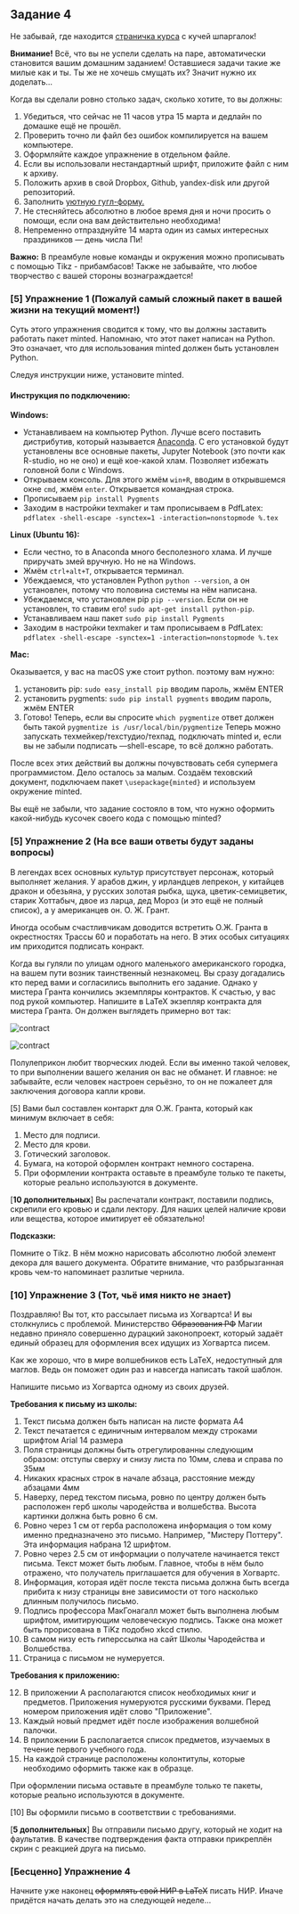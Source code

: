 ## Задание 4

Не забывай, где находится [страничка курса](https://fulyankin.github.io/LaTeX/) с кучей шпаргалок!

**Внимание!** Всё, что вы не успели сделать на паре, автоматически становится вашим домашним заданием! Оставшиеся задачи такие же милые как и ты. Ты же не хочешь смущать их? Значит нужно их доделать...

Когда вы сделали ровно столько задач, сколько хотите, то вы должны:

1. Убедиться, что сейчас не 11 часов утра 15 марта и дедлайн по домашке ещё не прошёл.
2. Проверить точно ли файл без ошибок компилируется на вашем компьютере.
3. Оформляйте каждое упражнение в отдельном файле.
4. Если	вы	использовали	нестандартный	шрифт,	приложите	файл	с ним	к	архиву.
5. Положить архив в	свой	Dropbox,	Github,	yandex-disk	или
другой	репозиторий.
6. Заполнить	[уютную	гугл-форму.](https://docs.google.com/forms/d/e/1FAIpQLSe11kxKVfv07iCL1E9yNX7ll9swKImiVwRr1H70lslGzInRSg/viewform)
7. Не стесняйтесь абсолютно в любое время дня и ночи просить о помощи, если она вам действительно необходима!
8. Непременно отпразднуйте 14 марта один из самых интересных праздиников — день числа Пи!

**Важно:** В преамбуле новые команды и окружения можно прописывать с помощью Tikz - прибамбасов! Также не забывайте, что любое творчество с вашей стороны вознаграждается!

### [5] Упражнение 1 (Пожалуй самый сложный пакет в вашей жизни на текущий момент!)

Суть этого упражнения сводится к тому, что вы должны заставить работать пакет minted. Напомнаю, что этот пакет написан на Python. Это означает, что для использования minted должен быть установлен Python.

Следуя инструкции ниже, установите minted.

#### Инструкция по подключению:

**Windows:**

- Устанавливаем на компьютер Python. Лучше всего поставить дистрибутив, который называется [Anaconda](https://docs.continuum.io/anaconda/install). С его установкой будут установлены все основные пакеты, Jupyter Notebook (это почти как R-studio, но не оно) и ещё кое-какой хлам. Позволяет избежать головной боли с Windows.
- Открываем консоль. Для этого жмём `win+R`, вводим в открывшемся окне `cmd`, жмём `enter`. Открывается командная строка.
- Прописываем `pip install Pygments`
- Заходим в настройки texmaker и там прописываем в PdfLatex: `pdflatex -shell-escape -synctex=1 -interaction=nonstopmode %.tex`

**Linux (Ubuntu 16):**

- Если честно, то в Anaconda много бесполезного хлама. И лучше приручать змей вручную. Но не на Windows.
- Жмём `ctrl+alt+T`, открывается терминал.
- Убеждаемся, что установлен Python `python --version`, а он установлен, потому что половина системы на нём написана.
- Убеждаемся, что установлен pip `pip --version`. Если он не установлен, то ставим его! `sudo apt-get install python-pip`.
- Устанавливаем наш пакет `sudo pip install Pygments`
- Заходим в настройки texmaker и там прописываем в PdfLatex: `pdflatex -shell-escape -synctex=1 -interaction=nonstopmode %.tex`

**Mac:**

Оказывается, у вас на macOS уже стоит python.
поэтому вам нужно:
1. установить pip: `sudo easy_install pip` вводим пароль, жмём ENTER
2. установить pygments: `sudo pip install pygments` вводим пароль, жмём ENTER
3. Готово! Теперь, если вы спросите `which pygmentize`
   ответ должен быть такой `pygmentize is /usr/local/bin/pygmentize`
Теперь можно запускать техмейкер/техстудио/техпад, подключать minted и, если вы не забыли подписать —shell-escape, то всё должно работать.

После всех этих действий вы должны почувствовать себя супермега программистом. Дело осталось за малым. Создаём теховский документ, подключаем пакет `\usepackage{minted}` и используем окружение minted.

Вы ещё не забыли, что задание состояло в том, что нужно оформить какой-нибудь кусочек своего кода с помощью minted?

### [5] Упражнение 2 (На все ваши ответы будут заданы вопросы)

В легендах всех основных культур присутствует персонаж, который выполняет желания. У арабов джин, у ирландцев лепрекон, у китайцев дракон и обезьяна, у русских золотая рыбка, щука, цветик-семицветик, старик Хоттабыч, двое из ларца, дед Мороз (и это ещё не полный список), а у американцев он. О. Ж. Грант.

Иногда особым счастливчикам доводится встретить О.Ж. Гранта в окрестностях Трассы 60 и поработать на него. В этих особых ситуациях им приходится подписать конракт.

Когда вы гуляли по улицам одного маленького американского городка, на вашем пути возник таинственный незнакомец. Вы сразу догадались кто перед вами и согласились выполнить его задание. Однако у мистера Гранта кончились экземпляры контрактов. К счастью, у вас под рукой компьютер. Напишите в LaTeX экзепляр контракта для мистера Гранта. Он должен выглядеть примерно вот так:

![contract](https://raw.githubusercontent.com/FUlyankin/LaTeX/master/sem_4/hw/Hg91uSv1cik.jpg)

![contract](https://raw.githubusercontent.com/FUlyankin/LaTeX/master/sem_4/hw/t_XxgIqEmBE.jpg)

Полулеприкон любит творческих людей. Если вы именно такой человек, то при выполнении вашего желания он вас не обманет. И главное: не забывайте, если человек настроен серьёзно, то он не пожалеет для заключения договора капли крови.

[5] Вами был составлен контаркт для О.Ж. Гранта, который как минимум включает в себя:
1. Место для подписи.
2. Место для крови.
3. Готический заголовок.
4. Бумага, на которой оформлен контракт немного состарена.
5. При оформлении контракта оставьте в преамбуле только те пакеты, которые реально используются в документе.

[**10 дополнительных**] Вы распечатали контракт, поставили подпись, скрепили его кровью и сдали лектору. Для наших целей наличие крови или вещества, которое имитирует её обязательно!

**Подсказки:**

Помните о Tikz. В нём можно нарисовать абсолютно любой элемент декора для вашего документа. Обратите внимание, что разбрызганная кровь чем-то напоминает разлитые чернила.



### [10] Упражнение 3 (Тот, чьё имя никто не знает)

Поздравляю! Вы тот, кто рассылает письма из Хогвартса! И вы столкнулись с проблемой. Министерство ~~Образования РФ~~ Магии недавно приняло совершенно дурацкий законопроект, который задаёт единый образец для оформления всех идущих из Хогвартса писем.

Как же хорошо, что в мире волшебников есть LaTeX, недоступный для маглов. Ведь он поможет один раз и навсегда написать такой шаблон.

Напишите письмо из Хогвартса одному из своих друзей.

**Требования к письму из школы:**

1. Текст письма должен быть написан на листе формата A4
2. Текст печатается с единичным интервалом между строками шрифтом Arial 14 размера
3. Поля страницы должны быть отрегулированны следующим образом: отступы сверху и снизу листа по 10мм, слева и справа по 35мм
4. Никаких красных строк в начале абзаца, расстояние между абзацами 4мм
5. Наверху, перед текстом письма, ровно по центру должен быть расположен герб школы чародейства и волшебства. Высота картинки должна быть ровно 6 см.
6. Ровно через 1 см от герба расположена информация о том кому именно предназначено это письмо. Например, "Мистеру Поттеру". Эта информация набрана 12 шрифтом.
7. Ровно через 2.5 см от информации о получателе начинается текст письма. Текст может быть любым. Главное, чтобы в нём было отражено, что получатель приглашается для обучения в Хогвартс.
8. Информация, которая идёт после текста письма должна быть всегда прибита к низу страницы вне зависимости от того насколько длинным получилось письмо.
9. Подпись профессора МакГонагалл может быть выполнена любым шрифтом, имитирующим человеческую подпись. Также она может быть прорисована в TiKz подобно xkcd стилю.
10. В самом низу есть гиперссылка на сайт Школы Чародейства и Волшебства.
11. Страница с письмом не нумеруется.

**Требования к приложению:**

12. В приложении А располагаются список необходимых книг и предметов.  Приложения нумеруются русскими буквами. Перед номером приложения идёт слово "Приложение".
13. Каждый новый предмет идёт после изображения волшебной палочки.
14. В приложении Б располагается список предметов, изучаемых в течение первого учебного года.
15. На каждой странице расположены колонтитулы, которые необходимо оформить также как в образце.

При оформлении письма оставьте в преамбуле только те пакеты, которые реально используются в документе.

[10] Вы оформили письмо в соответствии с требованиями.

[**5 дополнительных**] Вы отправили письмо другу, который не ходит на фаультатив. В качестве подтверждения факта отправки прикреплён скрин с реакцией друга на письмо.


### [Бесценно] Упражнение 4

Начните уже наконец ~~оформлять свой НИР в LaTeX~~ писать НИР. Иначе придётся начать делать это на следующей неделе...
